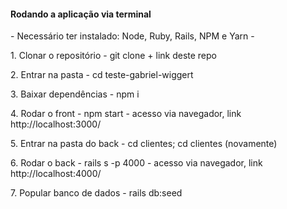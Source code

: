 <h4>Rodando a aplicação via terminal</h4>
<p>- Necessário ter instalado: Node, Ruby, Rails, NPM e Yarn -</p>
<p>1. Clonar o repositório - git clone + link deste repo</p>
<p>2. Entrar na pasta - cd teste-gabriel-wiggert</p>
<p>3. Baixar dependências - npm i</p>
<p>4. Rodar o front - npm start - acesso via navegador, link http://localhost:3000/</p>
<p>5. Entrar na pasta do back - cd clientes; cd clientes (novamente)</p>
<p>6. Rodar o back - rails s -p 4000 - acesso via navegador, link http://localhost:4000/</p>
<p>7. Popular banco de dados - rails db:seed</p>
